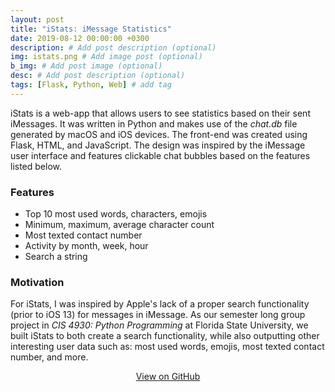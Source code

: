 ```yaml
---
layout: post
title: "iStats: iMessage Statistics"
date: 2019-08-12 00:00:00 +0300
description: # Add post description (optional)
img: istats.png # Add image post (optional)
b_img: # Add post image (optional)
desc: # Add post description (optional)
tags: [Flask, Python, Web] # add tag
---
```


iStats is a web-app that allows users to see statistics based on their sent iMessages. It was written in Python and makes use of the *chat.db* file generated by macOS and iOS devices. The front-end was created using Flask, HTML, and JavaScript. The design was inspired by the iMessage user interface and features clickable chat bubbles based on the features listed below.

### Features

- Top 10 most used words, characters, emojis
- Minimum, maximum, average character count
- Most texted contact number
- Activity by month, week, hour
- Search a string

### Motivation

For iStats, I was inspired by Apple's lack of a proper search functionality (prior to iOS 13) for messages in iMessage. As our semester long group project in *CIS 4930: Python Programming* at Florida State University, we built iStats to both create a search functionality, while also outputting other interesting user data such as: most used words, emojis, most texted contact number, and more.

<!-- Place this tag where you want the button to render. -->
<center><a class="github-button" href="https://github.com/wyattharrell/istats/" data-color-scheme="no-preference: dark; light: dark; dark: dark;" data-size="large" aria-label="Use this template wyattharrell/istats on GitHub">View on GitHub</a></center>